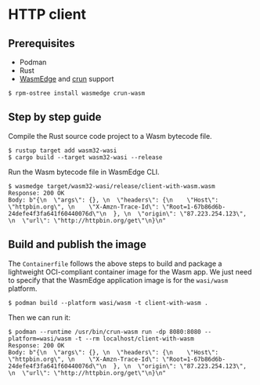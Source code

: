 # HTTP client

## Prerequisites

- Podman
- Rust
- [WasmEdge](https://wasmedge.org/) and [crun](https://github.com/containers/crun) support
```
$ rpm-ostree install wasmedge crun-wasm
```

## Step by step guide

Compile the Rust source code project to a Wasm bytecode file.

```
$ rustup target add wasm32-wasi
$ cargo build --target wasm32-wasi --release
```

Run the Wasm bytecode file in WasmEdge CLI.

```
$ wasmedge target/wasm32-wasi/release/client-with-wasm.wasm
Response: 200 OK
Body: b"{\n  \"args\": {}, \n  \"headers\": {\n    \"Host\": \"httpbin.org\", \n    \"X-Amzn-Trace-Id\": \"Root=1-67b86d6b-24defe4f3fa641f60440076d\"\n  }, \n  \"origin\": \"87.223.254.123\", \n  \"url\": \"http://httpbin.org/get\"\n}\n"
```

## Build and publish the image

The `Containerfile` follows the above steps to build and package a lightweight OCI-compliant container image for the Wasm app.
We just need to specify that the WasmEdge application image is for the `wasi/wasm` platform.

```
$ podman build --platform wasi/wasm -t client-with-wasm .
```

Then we can run it:
```
$ podman --runtime /usr/bin/crun-wasm run -dp 8080:8080 --platform=wasi/wasm -t --rm localhost/client-with-wasm
Response: 200 OK
Body: b"{\n  \"args\": {}, \n  \"headers\": {\n    \"Host\": \"httpbin.org\", \n    \"X-Amzn-Trace-Id\": \"Root=1-67b86d6b-24defe4f3fa641f60440076d\"\n  }, \n  \"origin\": \"87.223.254.123\", \n  \"url\": \"http://httpbin.org/get\"\n}\n"
```

